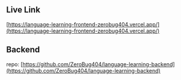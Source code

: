 ## Live Link
[https://language-learning-frontend-zerobug404.vercel.app/](https://language-learning-frontend-zerobug404.vercel.app/)

## Backend 
repo: [https://github.com/ZeroBug404/language-learning-backend](https://github.com/ZeroBug404/language-learning-backend)
